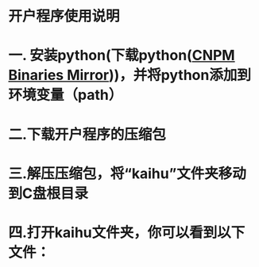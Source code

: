 # 开户程序使用说明
# 一.	安装python(下载python([CNPM Binaries Mirror](https://registry.npmmirror.com/binary.html?path=python/3.9.6/ "CNPM Binaries Mirror")))，并将python添加到环境变量（path）
 
# 二.下载开户程序的压缩包
# 三.解压压缩包，将“kaihu”文件夹移动到C盘根目录
# 四.打开kaihu文件夹，你可以看到以下文件：
